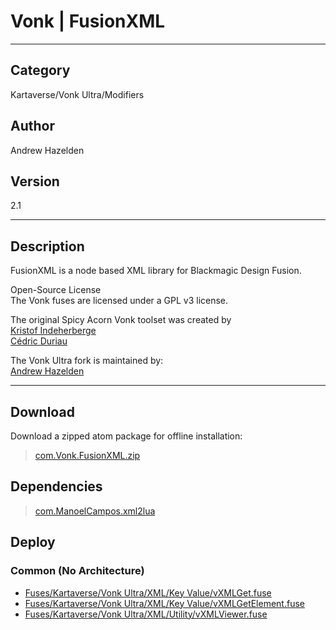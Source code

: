 # Vonk | FusionXML
___

## Category
Kartaverse/Vonk Ultra/Modifiers

## Author
Andrew Hazelden

## Version
2.1

___

## Description
<p>FusionXML is a node based XML library for Blackmagic Design Fusion.</p>

<p>Open-Source License<br>
The Vonk fuses are licensed under a GPL v3 license.</p>

<p>The original Spicy Acorn Vonk toolset was created by<br>
<a href="mailto:xmnr0x23@gmail.com">Kristof Indeherberge</a><br>
<a href="mailto:duriau.cedric@live.be">C&eacute;dric Duriau</a></p>

<p>The Vonk Ultra fork is maintained by:<br>
<a href="mailto:andrew@andrewhazelden.com">Andrew Hazelden</a></p>

___

## Download

Download a zipped atom package for offline installation:
> [com.Vonk.FusionXML.zip](https://gitlab.com/WeSuckLess/Reactor/-/archive/master/Reactor-master.zip?path=Atoms/com.Vonk.FusionXML)  

## Dependencies

> [com.ManoelCampos.xml2lua](com.ManoelCampos.xml2lua.md)  
## Deploy

### Common (No Architecture)

<ul>
<li><a href="https://gitlab.com/WeSuckLess/Reactor/-/blob/master/Atoms/com.Vonk.FusionXML/Fuses/Kartaverse/Vonk Ultra/XML/Key Value/vXMLGet.fuse?ref_type=heads">Fuses/Kartaverse/Vonk Ultra/XML/Key Value/vXMLGet.fuse</a></li>
<li><a href="https://gitlab.com/WeSuckLess/Reactor/-/blob/master/Atoms/com.Vonk.FusionXML/Fuses/Kartaverse/Vonk Ultra/XML/Key Value/vXMLGetElement.fuse?ref_type=heads">Fuses/Kartaverse/Vonk Ultra/XML/Key Value/vXMLGetElement.fuse</a></li>
<li><a href="https://gitlab.com/WeSuckLess/Reactor/-/blob/master/Atoms/com.Vonk.FusionXML/Fuses/Kartaverse/Vonk Ultra/XML/Utility/vXMLViewer.fuse?ref_type=heads">Fuses/Kartaverse/Vonk Ultra/XML/Utility/vXMLViewer.fuse</a></li>
</ul>
